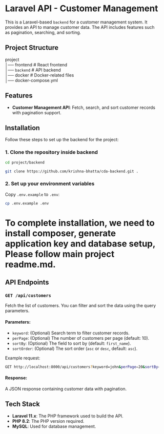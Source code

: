 
# Laravel API - Customer Management

This is a Laravel-based `backend` for a customer management system. It provides an API to manage customer data. The API includes features such as pagination, searching, and sorting.

## Project Structure
project  
│── frontend   # React frontend  
│── `backend`  # API backend  
│── docker     # Docker-related files  
│── docker-compose.yml  


## Features
- **Customer Management API**: Fetch, search, and sort customer records with pagination support.

## Installation

Follow these steps to set up the backend for the project:

### 1. Clone the repository inside backend
```sh
cd project/backend
```

```sh
git clone https://github.com/krishna-bhatta/cda-backend.git .
```
### 2. Set up your environment variables
Copy `.env.example` to `.env`:

```sh
cp .env.example .env
```
# To complete installation, we need to install composer, generate application key and database setup, Please follow main project readme.md.

## API Endpoints

### `GET /api/customers`
Fetch the list of customers. You can filter and sort the data using the query parameters.

#### Parameters:
- `keyword`: (Optional) Search term to filter customer records.
- `perPage`: (Optional) The number of customers per page (default: 10).
- `sortBy`: (Optional) The field to sort by (default: `first_name`).
- `sortOrder`: (Optional) The sort order (`asc` or `desc`, default: `asc`).

Example request:

```sh
GET http://localhost:8000/api/customers?keyword=john&perPage=20&sortBy=last_name&sortOrder=desc
```

#### Response:
A JSON response containing customer data with pagination.

## Tech Stack

- **Laravel 11.x**: The PHP framework used to build the API.
- **PHP 8.2**: The PHP version required.
- **MySQL**: Used for database management.